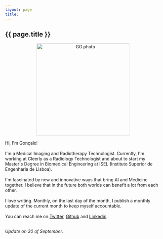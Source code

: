 ```yaml
---
layout: page
title: 
---
```


<article class="page">
  <h1 class="page-title">{{ page.title }}</h1>

  <center><img src="{{ '/assets/GG_photo.jpg' | relative_url }}" alt="GG photo" width="300" height="300" /></center>

  <p>Hi, I'm Gonçalo! <br>
  <br>
  I'm a Medical Imaging and Radiotherapy Technologist. Currently, I'm working at Cleerly as a Radiology Technologist and about to start my Master's Degree in Biomedical Engineering at ISEL (Instituto Superior de Engenharia de Lisboa).<br>
  <br>
  I'm fascinated by new and innovative ways that bring AI and Medicine together. I believe that in the future both worlds can benefit a lot from each other. <br>
  <br>
  I love writing. Monthly, on the last day of the month, I publish a monthly update of the current month to keep myself accountable.<br>
  <br>
  You can reach me on <a href="https://twitter.com/GCJGoncalves">Twitter</a>, <a href="https://github.com/GoncaloCJG">Github</a> and <a href="https://www.linkedin.com/in/gon%C3%A7alo-gon%C3%A7alves-6b4409200/">Linkedin</a>.<br>
  <br>

  <i>Update on 30 of September.</i>
  </p>

</article>